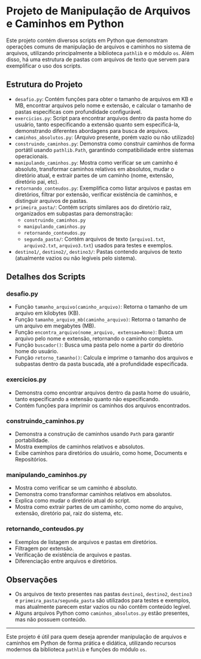 # Projeto de Manipulação de Arquivos e Caminhos em Python

Este projeto contém diversos scripts em Python que demonstram operações comuns de manipulação de arquivos e caminhos no sistema de arquivos, utilizando principalmente a biblioteca `pathlib` e o módulo `os`. Além disso, há uma estrutura de pastas com arquivos de texto que servem para exemplificar o uso dos scripts.

## Estrutura do Projeto

- `desafio.py`: Contém funções para obter o tamanho de arquivos em KB e MB, encontrar arquivos pelo nome e extensão, e calcular o tamanho de pastas específicas com profundidade configurável.
- `exercicios.py`: Script para encontrar arquivos dentro da pasta home do usuário, tanto especificando a extensão quanto sem especificá-la, demonstrando diferentes abordagens para busca de arquivos.
- `caminhos_absolutos.py`: (Arquivo presente, porém vazio ou não utilizado)
- `construindo_caminhos.py`: Demonstra como construir caminhos de forma portátil usando `pathlib.Path`, garantindo compatibilidade entre sistemas operacionais.
- `manipulando_caminhos.py`: Mostra como verificar se um caminho é absoluto, transformar caminhos relativos em absolutos, mudar o diretório atual, e extrair partes de um caminho (nome, extensão, diretório pai, etc).
- `retornando_conteudos.py`: Exemplifica como listar arquivos e pastas em diretórios, filtrar por extensão, verificar existência de caminhos, e distinguir arquivos de pastas.
- `primeira_pasta/`: Contém scripts similares aos do diretório raiz, organizados em subpastas para demonstração:
  - `construindo_caminhos.py`
  - `manipulando_caminhos.py`
  - `retornando_conteudos.py`
  - `segunda_pasta/`: Contém arquivos de texto (`arquivo1.txt`, `arquivo2.txt`, `arquivo3.txt`) usados para testes e exemplos.
- `destino1/`, `destino2/`, `destino3/`: Pastas contendo arquivos de texto (atualmente vazios ou não legíveis pelo sistema).

## Detalhes dos Scripts

### desafio.py

- Função `tamanho_arquivo(caminho_arquivo)`: Retorna o tamanho de um arquivo em kilobytes (KB).
- Função `tamanho_arquivo_mb(caminho_arquivo)`: Retorna o tamanho de um arquivo em megabytes (MB).
- Função `encontra_arquivo(nome_arquivo, extensao=None)`: Busca um arquivo pelo nome e extensão, retornando o caminho completo.
- Função `buscador()`: Busca uma pasta pelo nome a partir do diretório home do usuário.
- Função `retorno_tamanho()`: Calcula e imprime o tamanho dos arquivos e subpastas dentro da pasta buscada, até a profundidade especificada.

### exercicios.py

- Demonstra como encontrar arquivos dentro da pasta home do usuário, tanto especificando a extensão quanto não especificando.
- Contém funções para imprimir os caminhos dos arquivos encontrados.

### construindo_caminhos.py

- Demonstra a construção de caminhos usando `Path` para garantir portabilidade.
- Mostra exemplos de caminhos relativos e absolutos.
- Exibe caminhos para diretórios do usuário, como home, Documents e Repositórios.

### manipulando_caminhos.py

- Mostra como verificar se um caminho é absoluto.
- Demonstra como transformar caminhos relativos em absolutos.
- Explica como mudar o diretório atual do script.
- Mostra como extrair partes de um caminho, como nome do arquivo, extensão, diretório pai, raiz do sistema, etc.

### retornando_conteudos.py

- Exemplos de listagem de arquivos e pastas em diretórios.
- Filtragem por extensão.
- Verificação de existência de arquivos e pastas.
- Diferenciação entre arquivos e diretórios.

## Observações

- Os arquivos de texto presentes nas pastas `destino1`, `destino2`, `destino3` e `primeira_pasta/segunda_pasta` são utilizados para testes e exemplos, mas atualmente parecem estar vazios ou não contêm conteúdo legível.
- Alguns arquivos Python como `caminhos_absolutos.py` estão presentes, mas não possuem conteúdo.

---

Este projeto é útil para quem deseja aprender manipulação de arquivos e caminhos em Python de forma prática e didática, utilizando recursos modernos da biblioteca `pathlib` e funções do módulo `os`.

